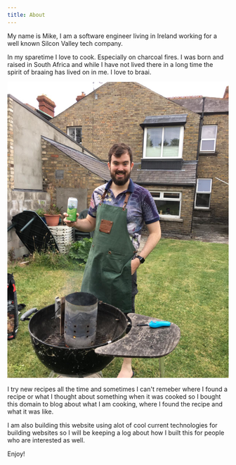 ```yaml
---
title: About
---
```


My name is Mike, I am a software engineer living in Ireland working for a well known Silcon Valley tech company. 

In my sparetime I love to cook. Especially on charcoal fires. I was born and raised in South Africa and while I have not lived there in a long time the spirit of braaing has lived on in me. I love to braai. 

![Me](./me.png)

I try new recipes all the time and sometimes I can't remeber where I found a recipe or what I thought about something when it was cooked so I bought this domain to blog about what I am cooking, where I found the recipe and what it was like. 

I am also building this website using alot of cool current technologies for building websites so I will be keeping a log about how I built this for people who are interested as well. 

Enjoy!